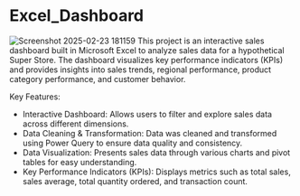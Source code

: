 # Excel_Dashboard
 ![Screenshot 2025-02-23 181159](https://github.com/user-attachments/assets/56165ac3-9e1f-4a44-bfeb-dd06d4c123d9)
This project is an interactive sales dashboard built in Microsoft Excel to analyze sales data for a hypothetical Super Store. The dashboard visualizes key performance indicators (KPIs) and provides insights into sales trends, regional performance, product category performance, and customer behavior.

Key Features:

*   Interactive Dashboard: Allows users to filter and explore sales data across different dimensions.
*   Data Cleaning & Transformation: Data was cleaned and transformed using Power Query to ensure data quality and consistency.
*   Data Visualization: Presents sales data through various charts and pivot tables for easy understanding.
*   Key Performance Indicators (KPIs): Displays metrics such as total sales, sales average, total quantity ordered, and transaction count.

 
